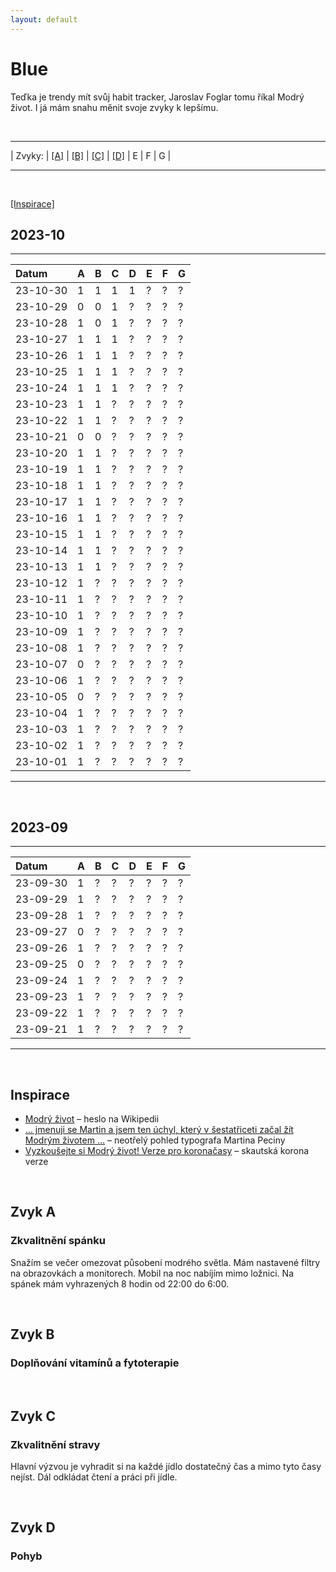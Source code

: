 ```yaml
---
layout: default
---
```


# Blue
Teďka je trendy mít svůj habit tracker, Jaroslav Foglar tomu říkal Modrý život. I já mám snahu měnit svoje zvyky k lepšímu. 

&nbsp;

* * *

| Zvyky:    | [[A]](#zvyk-a) | [[B]](#zvyk-b) | [[C]](#zvyk-c) | [[D]](#zvyk-d) | E | F | G |

* * *

&nbsp;

[[Inspirace]](#inspirace)

## 2023-10
* * *

| Datum    | A | B | C | D | E | F | G |
|:---------|:--|:--|:--|:--|:--|:--|:--|
| 23-10-30 | 1 | 1 | 1 | 1 | ? | ? | ? |
| 23-10-29 | 0 | 0 | 1 | ? | ? | ? | ? |
| 23-10-28 | 1 | 0 | 1 | ? | ? | ? | ? |
| 23-10-27 | 1 | 1 | 1 | ? | ? | ? | ? |
| 23-10-26 | 1 | 1 | 1 | ? | ? | ? | ? |
| 23-10-25 | 1 | 1 | 1 | ? | ? | ? | ? |
| 23-10-24 | 1 | 1 | 1 | ? | ? | ? | ? |
| 23-10-23 | 1 | 1 | ? | ? | ? | ? | ? |
| 23-10-22 | 1 | 1 | ? | ? | ? | ? | ? |
| 23-10-21 | 0 | 0 | ? | ? | ? | ? | ? |
| 23-10-20 | 1 | 1 | ? | ? | ? | ? | ? |
| 23-10-19 | 1 | 1 | ? | ? | ? | ? | ? |
| 23-10-18 | 1 | 1 | ? | ? | ? | ? | ? |
| 23-10-17 | 1 | 1 | ? | ? | ? | ? | ? |
| 23-10-16 | 1 | 1 | ? | ? | ? | ? | ? |
| 23-10-15 | 1 | 1 | ? | ? | ? | ? | ? |
| 23-10-14 | 1 | 1 | ? | ? | ? | ? | ? |
| 23-10-13 | 1 | 1 | ? | ? | ? | ? | ? |
| 23-10-12 | 1 | ? | ? | ? | ? | ? | ? |
| 23-10-11 | 1 | ? | ? | ? | ? | ? | ? |
| 23-10-10 | 1 | ? | ? | ? | ? | ? | ? |
| 23-10-09 | 1 | ? | ? | ? | ? | ? | ? |
| 23-10-08 | 1 | ? | ? | ? | ? | ? | ? |
| 23-10-07 | 0 | ? | ? | ? | ? | ? | ? |
| 23-10-06 | 1 | ? | ? | ? | ? | ? | ? |
| 23-10-05 | 0 | ? | ? | ? | ? | ? | ? |
| 23-10-04 | 1 | ? | ? | ? | ? | ? | ? |
| 23-10-03 | 1 | ? | ? | ? | ? | ? | ? |
| 23-10-02 | 1 | ? | ? | ? | ? | ? | ? |
| 23-10-01 | 1 | ? | ? | ? | ? | ? | ? |

* * *

&nbsp;

## 2023-09
* * *

| Datum    | A | B | C | D | E | F | G |
|:---------|:--|:--|:--|:--|:--|:--|:--|
| 23-09-30 | 1 | ? | ? | ? | ? | ? | ? |
| 23-09-29 | 1 | ? | ? | ? | ? | ? | ? |
| 23-09-28 | 1 | ? | ? | ? | ? | ? | ? |
| 23-09-27 | 0 | ? | ? | ? | ? | ? | ? |
| 23-09-26 | 1 | ? | ? | ? | ? | ? | ? |
| 23-09-25 | 0 | ? | ? | ? | ? | ? | ? |
| 23-09-24 | 1 | ? | ? | ? | ? | ? | ? |
| 23-09-23 | 1 | ? | ? | ? | ? | ? | ? |
| 23-09-22 | 1 | ? | ? | ? | ? | ? | ? |
| 23-09-21 | 1 | ? | ? | ? | ? | ? | ? |

* * *

&nbsp;

## Inspirace
* [Modrý život](https://cs.wikipedia.org/wiki/Modr%C3%BD_%C5%BEivot) – heslo na Wikipedii 
* [… jmenuji se Martin a jsem ten úchyl, který v šestatřiceti začal žít Modrým životem …](https://typomil.com/2018/10/dobry-den-jmenuji-se-martin-a-jsem-ten-uchyl-ktery-v-sestatriceti-zacal-zit-modrym-zivotem-jaroslava-foglara/) – neotřelý pohled typografa Martina Peciny
* [Vyzkoušejte si Modrý život! Verze pro koronačasy](https://www.skaut.cz/vyzkousejte-si-modry-zivot-verze-pro-koronacasy/) – skautská korona verze

&nbsp;

## Zvyk A
### Zkvalitnění spánku
Snažím se večer omezovat působení modrého světla. Mám nastavené filtry na obrazovkách a monitorech. Mobil na noc nabíjím mimo ložnici. Na spánek mám vyhrazených 8 hodin od 22:00 do 6:00.

&nbsp;

## Zvyk B
### Doplňování vitamínů a fytoterapie

&nbsp;

## Zvyk C
### Zkvalitnění stravy
Hlavní výzvou je vyhradit si na každé jídlo dostatečný čas a mimo tyto časy nejíst. Dál odkládat čtení a práci při jídle.

&nbsp;

## Zvyk D
### Pohyb

&nbsp;
